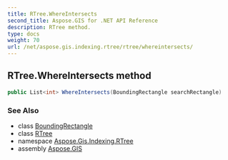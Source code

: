 ```yaml
---
title: RTree.WhereIntersects
second_title: Aspose.GIS for .NET API Reference
description: RTree method. 
type: docs
weight: 70
url: /net/aspose.gis.indexing.rtree/rtree/whereintersects/
---
```

## RTree.WhereIntersects method

```csharp
public List<int> WhereIntersects(BoundingRectangle searchRectangle)
```

### See Also

* class [BoundingRectangle](../../../aspose.gis.common/boundingrectangle/)
* class [RTree](../)
* namespace [Aspose.Gis.Indexing.RTree](../../rtree/)
* assembly [Aspose.GIS](../../../)


